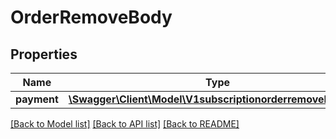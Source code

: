 # OrderRemoveBody

## Properties
Name | Type | Description | Notes
------------ | ------------- | ------------- | -------------
**payment** | [**\Swagger\Client\Model\V1subscriptionorderremovePayment**](V1subscriptionorderremovePayment.md) |  | 

[[Back to Model list]](../../README.md#documentation-for-models) [[Back to API list]](../../README.md#documentation-for-api-endpoints) [[Back to README]](../../README.md)

